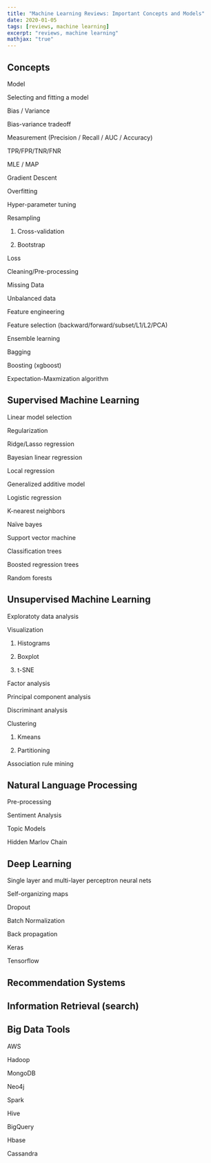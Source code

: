 ```yaml
---
title: "Machine Learning Reviews: Important Concepts and Models"
date: 2020-01-05
tags: [reviews, machine learning]
excerpt: "reviews, machine learning"
mathjax: "true"
---
```


## Concepts

Model

Selecting and fitting a model

Bias / Variance

Bias-variance tradeoff

Measurement (Precision / Recall / AUC / Accuracy)

TPR/FPR/TNR/FNR

MLE / MAP

Gradient Descent

Overfitting

Hyper-parameter tuning 

Resampling

1. Cross-validation

2. Bootstrap

Loss

Cleaning/Pre-processing

Missing Data

Unbalanced data

Feature engineering

Feature selection
(backward/forward/subset/L1/L2/PCA)

Ensemble learning

Bagging

Boosting (xgboost)

Expectation-Maxmization algorithm


## Supervised Machine Learning

Linear model selection

Regularization 

Ridge/Lasso regression

Bayesian linear regression

Local regression

Generalized additive model

Logistic regression

K-nearest neighbors

Naïve bayes

Support vector machine

Classification trees

Boosted regression trees

Random forests

## Unsupervised Machine Learning

Exploratoty data analysis

Visualization 

1. Histograms

2. Boxplot

3. t-SNE

Factor analysis

Principal component analysis

Discriminant analysis

Clustering

1. Kmeans

2. Partitioning

Association rule mining


## Natural Language Processing

Pre-processing

Sentiment Analysis

Topic Models

Hidden Marlov Chain

## Deep Learning

Single layer and multi-layer perceptron neural nets

Self-organizing maps

Dropout

Batch Normalization

Back propagation

Keras

Tensorflow

## Recommendation Systems

## Information Retrieval (search)

## Big Data Tools

AWS

Hadoop

MongoDB 

Neo4j 

Spark

Hive

BigQuery

Hbase

Cassandra

